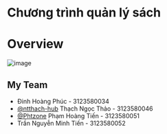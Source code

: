 # Chương trình quản lý sách
# Overview
![image](https://github.com/user-attachments/assets/79fcf331-23c0-4eac-8bd2-b4d3a947f409)
## My Team
- Đinh Hoàng Phúc - 3123580034
- [@ntthach-hub](https://github.com/ntthach-hub) Thạch Ngọc Thảo - 3123580046
- [@Phtzone](https://github.com/phtzone) Phạm Hoàng Tiến - 3123580051
- Trần Nguyễn Minh Tiến - 3123580052
